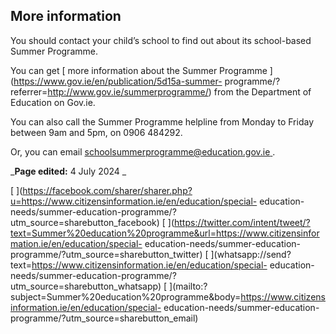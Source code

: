 ##  More information

You should contact your child’s school to find out about its school-based
Summer Programme.

You can get [ more information about the Summer Programme
](https://www.gov.ie/en/publication/5d15a-summer-
programme/?referrer=http://www.gov.ie/summerprogramme/) from the Department of
Education on Gov.ie.

You can also call the Summer Programme helpline from Monday to Friday between
9am and 5pm, on 0906 484292.

Or, you can email [ schoolsummerprogramme@education.gov.ie
](mailto:schoolsummerprogramme@education.gov.ie) .

_**Page edited:** 4 July 2024 _

[
](https://facebook.com/sharer/sharer.php?u=https://www.citizensinformation.ie/en/education/special-
education-needs/summer-education-programme/?utm_source=sharebutton_facebook) [
](https://twitter.com/intent/tweet/?text=Summer%20education%20programme&url=https://www.citizensinformation.ie/en/education/special-
education-needs/summer-education-programme/?utm_source=sharebutton_twitter) [
](whatsapp://send?text=https://www.citizensinformation.ie/en/education/special-
education-needs/summer-education-programme/?utm_source=sharebutton_whatsapp) [
](mailto:?subject=Summer%20education%20programme&body=https://www.citizensinformation.ie/en/education/special-
education-needs/summer-education-programme/?utm_source=sharebutton_email) [
](javascript:void\(0\))
